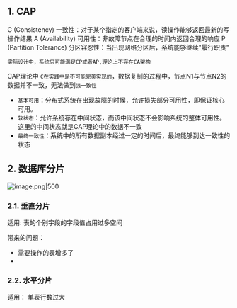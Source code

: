 
## 1. CAP

C (Consistency) 一致性：对于某个指定的客户端来说，读操作能够返回最新的写操作结果
A (Availability) 可用性：非故障节点在合理的时间内返回合理的响应
P (Partition Tolerance) 分区容忍性：当出现网络分区后，系统能够继续"履行职责"

	实际设计中，系统只可能满足CP或者AP,理论上不存在CA架构

CAP理论中 `C在实践中是不可能完美实现的`，数据复制的过程中，节点N1与节点N2的数据并不一致，无法做到`强一致性`

- `基本可用`：分布式系统在出现故障的时候，允许损失部分可用性，即保证核心可用。
- `软状态`：允许系统存在中间状态，而该中间状态不会影响系统的整体可用性。这里的中间状态就是CAP理论中的数据不一致
- `最终一致性`：系统中的所有数据副本经过一定的时间后，最终能够到达一致性的状态

## 2. 数据库分片
![image.png|500](https://s2.loli.net/2023/09/22/P7CdvatW9qiAGhN.png)
### 2.1. 垂直分片

适用:
表的个别字段的字段值占用过多空间

带来的问题：
- 需要操作的表增多了
- 
### 2.2. 水平分片

适用：
单表行数过大
